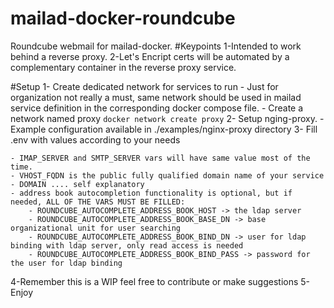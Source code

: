 # mailad-docker-roundcube
Roundcube webmail for mailad-docker.
#Keypoints
1-Intended to work behind a reverse proxy.
2-Let's Encript certs will be automated by a complementary container in the reverse proxy service.

#Setup
1- Create dedicated network for services to run
    - Just for organization not really a must, same network should be used in mailad service definition in the corresponding docker compose file.
    - Create a network named proxy
    ```
    docker network create proxy
    ```
2- Setup nging-proxy.
    - Example configuration available in ./examples/nginx-proxy directory
3- Fill .env with values according to your needs

    - IMAP_SERVER and SMTP_SERVER vars will have same value most of the time.
    - VHOST_FQDN is the public fully qualified domain name of your service
    - DOMAIN .... self explanatory
    - address book autocompletion functionality is optional, but if needed, ALL OF THE VARS MUST BE FILLED:
        - ROUNDCUBE_AUTOCOMPLETE_ADDRESS_BOOK_HOST -> the ldap server
        - ROUNDCUBE_AUTOCOMPLETE_ADDRESS_BOOK_BASE_DN -> base organizational unit for user searching
        - ROUNDCUBE_AUTOCOMPLETE_ADDRESS_BOOK_BIND_DN -> user for ldap binding with ldap server, only read access is needed
        - ROUNDCUBE_AUTOCOMPLETE_ADDRESS_BOOK_BIND_PASS -> password for the user for ldap binding 
4-Remember this is a WIP feel free to contribute or make suggestions
5- Enjoy

